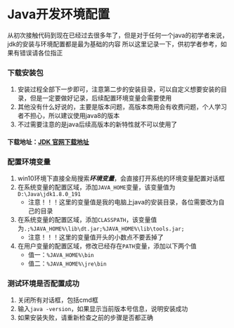 # Java开发环境配置  

从初次接触代码到现在已经过去很多年了，但是对于任何一个java的初学者来说，jdk的安装与环境配置都是最为基础的内容 
所以这里记录一下，供初学者参考，如果有错误请各位指正  

### 下载安装包  
1. 安装过程全部下一步即可，注意第二步的安装目录，可以自定义想要安装的目录，但是一定要做好记录，后续配置环境变量会需要使用  
2. 其他没有什么好说的，主要是版本问题，高版本商用会有收费问题，个人学习者不担心，所以建议使用java8的版本  
3. 不过需要注意的是java后续高版本的新特性就不可以使用了  

#### 下载地址：[JDK 官网下载地址](http://www.oracle.com/technetwork/java/javase/downloads/index.html)

### 配置环境变量  
1. win10环境下直接全局搜索***环境变量***，会直接打开系统的环境变量配置对话框  
2. 在系统变量的配置区域，添加`JAVA_HOME`变量，该变量值为`D:\Java\jdk1.8.0_191`
	+ 注意！！！这里的变量值是我的电脑上java的安装目录，各位需要改为自己的目录  
3. 在系统变量的配置区域，添加`CLASSPATH`，该变量值为`.;%JAVA_HOME%\lib\dt.jar;%JAVA_HOME%\lib\tools.jar;`  
	+ 注意！！！这里的变量值开头的小数点不要丢掉了  
4. 在用户变量的配置区域，修改已经存在`PATH`变量，添加以下两个值
	+ 值一：`%JAVA_HOME%\bin`  
	+ 值二：`%JAVA_HOME%\jre\bin`  

### 测试环境是否配置成功
1. 关闭所有对话框，包括cmd框
2. 输入`java -version`，如果显示当前版本号信息，说明安装成功  
3. 如果安装失败，请重新检查之前的步骤是否都正确  